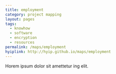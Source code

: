 ```yaml
---
title: employment
category: project mapping
layout: pages
tags:
  - knowhow
  - software
  - encryption
  - resources
permalink: /maps/employment
hyiplink: http://hyip.github.io/maps/employment
---
```

Horem ipsum dolor sit amettetur ing elit. 
